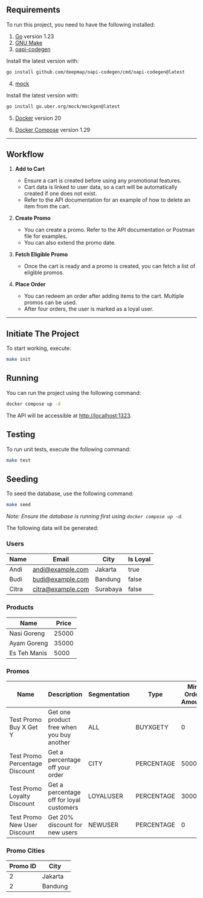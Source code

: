 
## Requirements

To run this project, you need to have the following installed:

1. [Go](https://golang.org/doc/install) version 1.23
2. [GNU Make](https://www.gnu.org/software/make/)
3. [oapi-codegen](https://github.com/deepmap/oapi-codegen)

  Install the latest version with:
  ```bash
  go install github.com/deepmap/oapi-codegen/cmd/oapi-codegen@latest
  ```
4. [mock](https://github.com/uber-go/mock)

  Install the latest version with:
  ```bash
  go install go.uber.org/mock/mockgen@latest
  ```
5. [Docker](https://docs.docker.com/get-docker/) version 20

6. [Docker Compose](https://docs.docker.com/compose/install/) version 1.29

---

## Workflow

1. **Add to Cart**
   - Ensure a cart is created before using any promotional features.
   - Cart data is linked to user data, so a cart will be automatically created if one does not exist.
   - Refer to the API documentation for an example of how to delete an item from the cart.

2. **Create Promo**
   - You can create a promo. Refer to the API documentation or Postman file for examples.
   - You can also extend the promo date.

3. **Fetch Eligible Promo**
   - Once the cart is ready and a promo is created, you can fetch a list of eligible promos.

4. **Place Order**
   - You can redeem an order after adding items to the cart. Multiple promos can be used.
   - After four orders, the user is marked as a loyal user.

---

## Initiate The Project

To start working, execute:

```bash
make init
```

## Running

You can run the project using the following command:

```bash
docker compose up -d
```

The API will be accessible at [http://localhost:1323](http://localhost:1323).

## Testing

To run unit tests, execute the following command:

```bash
make test
```

## Seeding

To seed the database, use the following command:

```bash
make seed
```

*Note: Ensure the database is running first using `docker compose up -d`.*

The following data will be generated:

### Users

| Name  | Email             | City     | Is Loyal |
|-------|-------------------|----------|----------|
| Andi  | andi@example.com  | Jakarta  | true     |
| Budi  | budi@example.com  | Bandung  | false    |
| Citra | citra@example.com | Surabaya | false    |

### Products

| Name         | Price |
|--------------|-------|
| Nasi Goreng  | 25000 |
| Ayam Goreng  | 35000 |
| Es Teh Manis | 5000  |

### Promos

| Name                          | Description                                  | Segmentation | Type       | Min Order Amount | Discount Value | Max Discount Amount | Buy Product ID | Free Product ID | Buy Product Qty | Free Product Qty | Start Date | End Date                               | Max Usage Limit | Current Usage Count |
|-------------------------------|----------------------------------------------|--------------|------------|------------------|----------------|---------------------|----------------|-----------------|-----------------|------------------|------------|----------------------------------------|-----------------|---------------------|
| Test Promo Buy X Get Y        | Get one product free when you buy another    | ALL          | BUYXGETY   | 0                | 0              | 0                   | 1              | 2               | 1               | 1                | NOW()      | NOW() + INTERVAL '1 month'             | 100             | 0                   |
| Test Promo Percentage Discount| Get a percentage off your order              | CITY         | PERCENTAGE | 50000            | 15             | 10000               | NULL           | NULL            | 0               | 0                | NOW()      | NOW() + INTERVAL '1 month'             | 100             | 0                   |
| Test Promo Loyalty Discount   | Get a percentage off for loyal customers     | LOYALUSER    | PERCENTAGE | 30000            | 10             | 5000                | NULL           | NULL            | 0               | 0                | NOW()      | NOW() + INTERVAL '1 month'             | 100             | 0                   |
| Test Promo New User Discount  | Get 20% discount for new users               | NEWUSER      | PERCENTAGE | 0                | 20             | 20000               | NULL           | NULL            | 0               | 0                | NOW()      | NOW() + INTERVAL '1 month'             | 100             | 0                   |

### Promo Cities

| Promo ID | City    |
|----------|---------|
| 2        | Jakarta |
| 2        | Bandung |


